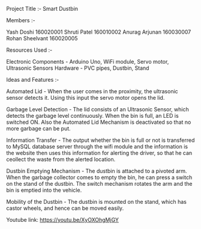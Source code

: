 <!--type your content here-->
Project Title :- Smart Dustbin

Members :- 	

Yash Doshi	160020001
Shruti Patel	160010002
Anurag Arjunan	160030007
Rohan Sheelvant	160020005

Resources Used :-

Electronic Components - Arduino Uno, WiFi module, Servo motor, Ultrasonic Sensors
Hardware - PVC pipes, Dustbin, Stand

Ideas and Features :-

Automated Lid -	When the user comes in the proximity, the ultrasonic sensor detects it. Using this input the servo motor opens the lid.

Garbage Level Detection - The lid consists of an Ultrasonic Sensor, which detects the garbage level continuously. When the bin is full, an LED is switched ON. Also the Automated Lid Mechanism is deactivated so that no more garbage can be put.

Information Transfer - The output whether the bin is full or not is transferred to MySQL database server through the wifi module and the information is the website then uses this information for alerting the driver, so that he can ceollect the waste from the alerted location.

Dustbin Emptying Mechanism - The dustbin is attached to a pivoted arm. When the garbage collector comes to empty the bin, he can press a switch on the stand of the dustbin. The switch mechanism rotates the arm and the bin is emptied into the vehicle.

Mobility of the Dustbin - The dustbin is mounted on the stand, which has castor wheels, and hence can be moved easily.

Youtube link: https://youtu.be/XyOXOhgMjGY

